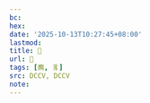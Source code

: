 ```yaml
---
bc:
hex:
date: '2025-10-13T10:27:45+08:00'
lastmod:
title: 􃘯
url: 􃘯
tags: [廌, 豸]
src: DCCV, DCCV
note:
---
```

